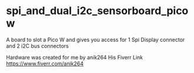 # spi_and_dual_i2c_sensorboard_picow
A board to slot a Pico W and gives you access for 1 Spi Display connector and 2 i2C bus connectors


Hardware was created for me by anik264
His Fiverr Link https://www.fiverr.com/anik264
